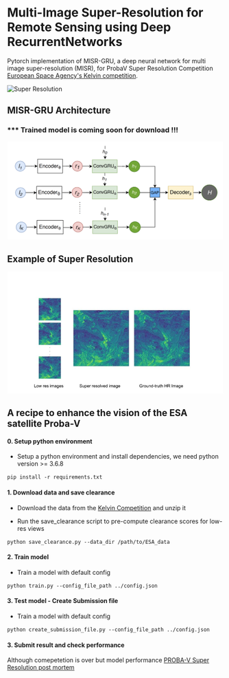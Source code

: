 # Multi-Image Super-Resolution for Remote Sensing using Deep RecurrentNetworks

Pytorch implementation of MISR-GRU, a deep neural network for multi image super-resolution (MISR), for ProbaV Super Resolution Competition [European Space Agency's Kelvin competition](https://kelvins.esa.int/proba-v-super-resolution/home/).

![Super Resolution](resources/Super-Resolution.gif)

## MISR-GRU Architecture

### *** Trained model is coming soon for download !!!


![MISR-GRU Architecture](resources/MISR-GRU_architecture.png)

## Example of Super Resolution
![Multi Image Super Resolution example](resources/example.jpg)


## A recipe to enhance the vision of the ESA satellite Proba-V



#### 0. Setup python environment
- Setup a python environment and install dependencies, we need python version >= 3.6.8

```
pip install -r requirements.txt
```

#### 1. Download data and save clearance

- Download the data from the [Kelvin Competition](https://kelvins.esa.int/proba-v-super-resolution/data/) and unzip it

- Run the save_clearance script to pre-compute clearance scores for low-res views 

```
python save_clearance.py --data_dir /path/to/ESA_data
```  

#### 2. Train model

- Train a model with default config

```
python train.py --config_file_path ../config.json
```

#### 3. Test model - Create Submission file

- Train a model with default config

```
python create_submission_file.py --config_file_path ../config.json
```

#### 3. Submit result and check performance

Although comepetetion is over but model performance [PROBA-V Super Resolution post mortem](https://kelvins.esa.int/proba-v-super-resolution-post-mortem/)